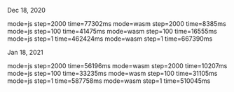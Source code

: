 
Dec 18, 2020

mode=js   step=2000 time=77302ms
mode=wasm step=2000 time=8385ms
mode=js   step=100  time=41475ms
mode=wasm step=100  time=16555ms
mode=js   step=1    time=462424ms
mode=wasm step=1    time=667390ms

Jan 18, 2021

mode=js   step=2000 time=56196ms
mode=wasm step=2000 time=10207ms
mode=js   step=100  time=33235ms
mode=wasm step=100  time=31105ms
mode=js   step=1    time=587758ms
mode=wasm step=1    time=510045ms

